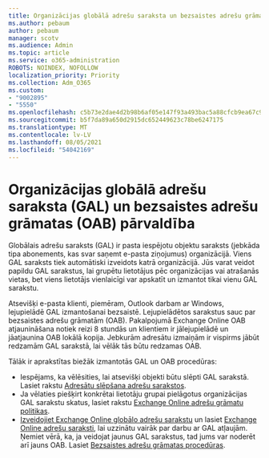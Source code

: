 ```yaml
---
title: Organizācijas globālā adrešu saraksta un bezsaistes adrešu grāmatas pārvaldība
ms.author: pebaum
author: pebaum
manager: scotv
ms.audience: Admin
ms.topic: article
ms.service: o365-administration
ROBOTS: NOINDEX, NOFOLLOW
localization_priority: Priority
ms.collection: Adm_O365
ms.custom:
- "9002895"
- "5550"
ms.openlocfilehash: c5b73e2dae4d2b98b6af05e147f93a493bac5a88cfcb9ea67c979264aba34ceb
ms.sourcegitcommit: b5f7da89a650d2915dc652449623c78be6247175
ms.translationtype: MT
ms.contentlocale: lv-LV
ms.lasthandoff: 08/05/2021
ms.locfileid: "54042169"
---
```

# <a name="managing-organization-global-address-list-gal-and-offline-address-book-oab"></a>Organizācijas globālā adrešu saraksta (GAL) un bezsaistes adrešu grāmatas (OAB) pārvaldība

Globālais adrešu saraksts (GAL) ir pasta iespējotu objektu saraksts (jebkāda tipa abonements, kas svar saņemt e-pasta ziņojumus) organizācijā. Viens GAL saraksts tiek automātiski izveidots katrā organizācijā. Jūs varat veidot papildu GAL sarakstus, lai grupētu lietotājus pēc organizācijas vai atrašanās vietas, bet viens lietotājs vienlaicīgi var apskatīt un izmantot tikai vienu GAL sarakstu.

Atsevišķi e-pasta klienti, piemēram, Outlook darbam ar Windows, lejupielādē GAL izmantošanai bezsaistē. Lejupielādētos sarakstus sauc par bezsaistes adrešu grāmatām (OAB). Pakalpojumā Exchange Online OAB atjaunināšana notiek reizi 8 stundās un klientiem ir jālejupielādē un jāatjaunina OAB lokālā kopija. Jebkurām adresātu izmaiņām ir vispirms jābūt redzamām GAL sarakstā, lai vēlāk tās būtu redzamas OAB.

Tālāk ir aprakstītas biežāk izmantotās GAL un OAB procedūras:

- Iespējams, ka vēlēsities, lai atsevišķi objekti būtu slēpti GAL sarakstā. Lasiet rakstu [Adresātu slēpšana adrešu sarakstos](https://docs.microsoft.com/exchange/address-books/address-lists/manage-address-lists#hide-recipients-from-address-lists).
- Ja vēlaties piešķirt konkrētai lietotāju grupai pielāgotus organizācijas GAL sarakstu skatus, lasiet rakstu [Exchange Online adrešu grāmatu politikas](https://docs.microsoft.com/exchange/address-books/address-book-policies/address-book-policies).
- [Izveidojiet Exchange Online globālo adrešu sarakstu](https://docs.microsoft.com/exchange/address-books/address-lists/create-global-address-list) un lasiet [Exchange Online adrešu saraksti](https://docs.microsoft.com/exchange/address-books/address-lists/address-lists), lai uzzinātu vairāk par darbu ar GAL atļaujām. Ņemiet vērā, ka, ja veidojat jaunus GAL sarakstus, tad jums var noderēt arī jauns OAB. Lasiet [Bezsaistes adrešu grāmatas procedūras](https://docs.microsoft.com/exchange/address-books/offline-address-books/offline-address-book-procedures).
